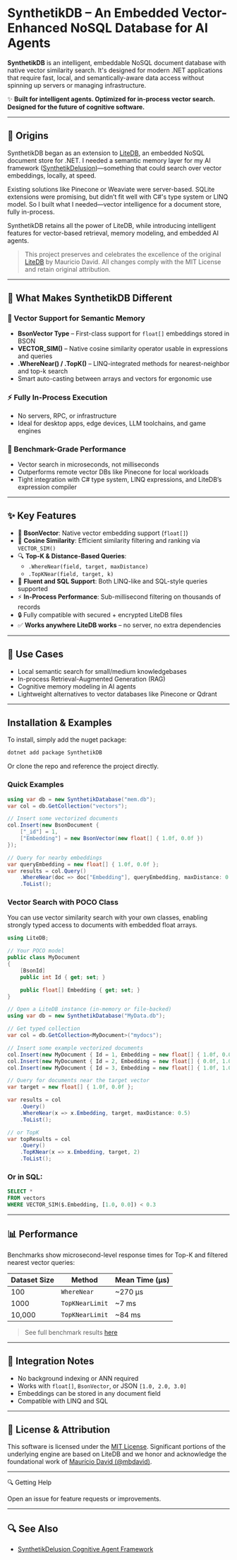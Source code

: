 # SynthetikDB – An Embedded Vector-Enhanced NoSQL Database for AI Agents


**SynthetikDB** is an intelligent, embeddable NoSQL document database with native vector similarity search. It's designed for modern .NET applications that require fast, local, and semantically-aware data access without spinning up servers or managing infrastructure.

✨ **Built for intelligent agents. Optimized for in-process vector search. Designed for the future of cognitive software.**

---

## 🧬 Origins

SynthetikDB began as an extension to [LiteDB](https://github.com/mbdavid/LiteDB), an embedded NoSQL document store for .NET. I needed a semantic memory layer for my AI framework ([SynthetikDelusion](https://github.com/hurley451/synthetikdelusion))—something that could search over vector embeddings, locally, at speed.

Existing solutions like Pinecone or Weaviate were server-based. SQLite extensions were promising, but didn’t fit well with C#'s type system or LINQ model. So I built what I needed—vector intelligence for a document store, fully in-process.

SynthetikDB retains all the power of LiteDB, while introducing intelligent features for vector-based retrieval, memory modeling, and embedded AI agents.

>This project preserves and celebrates the excellence of the original [LiteDB](https://github.com/mbdavid/LiteDB) by Mauricio David. All changes comply with the MIT License and retain original attribution.

---

## 🚀 What Makes SynthetikDB Different

### 🧠 Vector Support for Semantic Memory
- **BsonVector Type** – First-class support for `float[]` embeddings stored in BSON
- **VECTOR_SIM()** – Native cosine similarity operator usable in expressions and queries
- **.WhereNear() / .TopK()** – LINQ-integrated methods for nearest-neighbor and top-k search
- Smart auto-casting between arrays and vectors for ergonomic use

### ⚡ Fully In-Process Execution
- No servers, RPC, or infrastructure
- Ideal for desktop apps, edge devices, LLM toolchains, and game engines

### 🧪 Benchmark-Grade Performance
- Vector search in microseconds, not milliseconds
- Outperforms remote vector DBs like Pinecone for local workloads
- Tight integration with C# type system, LINQ expressions, and LiteDB’s expression compiler

---

## ✨ Key Features

- 🧮 **BsonVector**: Native vector embedding support (`float[]`)
- 📏 **Cosine Similarity**: Efficient similarity filtering and ranking via `VECTOR_SIM()`
- 🔍 **Top-K & Distance-Based Queries**:
  - `.WhereNear(field, target, maxDistance)`
  - `.TopKNear(field, target, k)`
- 🧪 **Fluent and SQL Support**: Both LINQ-like and SQL-style queries supported
- ⚡ **In-Process Performance**: Sub-millisecond filtering on thousands of records
- 🔒 Fully compatible with secured + encrypted LiteDB files
- ✅ **Works anywhere LiteDB works** – no server, no extra dependencies

---

## 🧠 Use Cases

- Local semantic search for small/medium knowledgebases
- In-process Retrieval-Augmented Generation (RAG)
- Cognitive memory modeling in AI agents
- Lightweight alternatives to vector databases like Pinecone or Qdrant

---

## Installation & Examples

To install, simply add the nuget package:
```bash
dotnet add package SynthetikDB
```

Or clone the repo and reference the project directly.


### Quick Examples

```csharp
using var db = new SynthetikDatabase("mem.db");
var col = db.GetCollection("vectors");

// Insert some vectorized documents
col.Insert(new BsonDocument {
    ["_id"] = 1,
    ["Embedding"] = new BsonVector(new float[] { 1.0f, 0.0f })
});

// Query for nearby embeddings
var queryEmbedding = new float[] { 1.0f, 0.0f };
var results = col.Query()
    .WhereNear(doc => doc["Embedding"], queryEmbedding, maxDistance: 0.3)
    .ToList();
```


### Vector Search with POCO Class

You can use vector similarity search with your own classes, enabling strongly typed access to documents with embedded float arrays.

```csharp
using LiteDB;

// Your POCO model
public class MyDocument
{
    [BsonId]
    public int Id { get; set; }

    public float[] Embedding { get; set; }
}

// Open a LiteDB instance (in-memory or file-backed)
using var db = new SynthetikDatabase("MyData.db");

// Get typed collection
var col = db.GetCollection<MyDocument>("mydocs");

// Insert some example vectorized documents
col.Insert(new MyDocument { Id = 1, Embedding = new float[] { 1.0f, 0.0f } });
col.Insert(new MyDocument { Id = 2, Embedding = new float[] { 0.0f, 1.0f } });
col.Insert(new MyDocument { Id = 3, Embedding = new float[] { 1.0f, 1.0f } });

// Query for documents near the target vector
var target = new float[] { 1.0f, 0.0f };

var results = col
    .Query()
    .WhereNear(x => x.Embedding, target, maxDistance: 0.5)
    .ToList();

// or TopK
var topResults = col
    .Query()
    .TopKNear(x => x.Embedding, target, 2)
    .ToList();
```

### Or in SQL:

```sql
SELECT *
FROM vectors
WHERE VECTOR_SIM($.Embedding, [1.0, 0.0]) < 0.3
```

---

## 📊 Performance

Benchmarks show microsecond-level response times for Top-K and filtered nearest vector queries:

| Dataset Size | Method           | Mean Time (μs) |
|--------------|------------------|----------------|
| 100          | `WhereNear`      | ~270 μs        |
| 1000         | `TopKNearLimit`  | ~7 ms          |
| 10,000       | `TopKNearLimit`  | ~84 ms         |

> See full benchmark results [here](docs/performance)

---

## 🧩 Integration Notes

- No background indexing or ANN required
- Works with `float[]`, `BsonVector`, or JSON `[1.0, 2.0, 3.0]`
- Embeddings can be stored in any document field
- Compatible with LINQ and SQL

---

## 🧬 License & Attribution

This software is licensed under the [MIT License](https://opensource.org/licenses/MIT). Significant portions of the underlying engine are based on LiteDB and we honor and acknowledge the foundational work of [Maurício David (@mbdavid)](https://github.com/mbdavid).

---

🔍 Getting Help

Open an issue for feature requests or improvements. 

---

## 🔍 See Also

- [SynthetikDelusion Cognitive Agent Framework](https://github.com/hurley451/synthetikdelusion)
